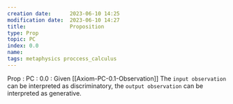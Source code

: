 ```yaml
---
creation date:		2023-06-10 14:25
modification date:	2023-06-10 14:27
title: 				Proposition
type: Prop
topic: PC
index: 0.0
name:
tags: metaphysics proccess_calculus
---
```

Prop : PC : 0.0 : Given [[Axiom-PC-0.1-Observation]] The `input observation`  can be interpreted as discriminatory, the `output observation` can be interpreted as generative.
